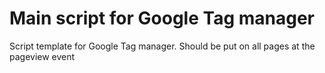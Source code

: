 # Main script for Google Tag manager
Script template for Google Tag manager. Should be put on all pages at the pageview event
